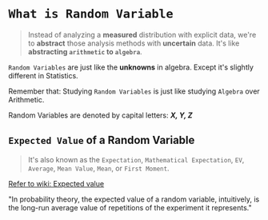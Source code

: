 # `What is Random Variable`

> Instead of analyzing a **measured** distribution with explicit data, we're to **abstract** those analysis methods with **uncertain** data.
It's like **abstracting `arithmetic` to `algebra`**.

`Random Variables` are just like the **unknowns** in algebra. Except it's slightly different in Statistics.

Remember that: Studying `Random Variables` is just like studying `Algebra` over Arithmetic.

Random Variables are denoted by capital letters: **_X, Y, Z_**

## `Expected Value` of a Random Variable
> It's also known as the `Expectation`, `Mathematical Expectation`, `EV`, `Average`, `Mean Value`, `Mean`, or `First Moment`.

[Refer to wiki: Expected value](https://www.wikiwand.com/en/Expected_value)

"In probability theory, the expected value of a random variable, intuitively, is the long-run average value of repetitions of the experiment it represents."


